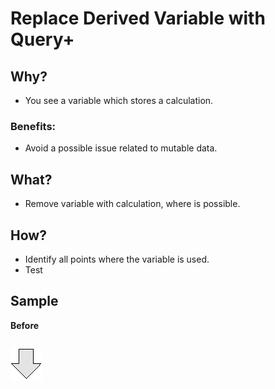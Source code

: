 # Replace Derived Variable with Query+
## Why?
- You see a variable which stores a calculation.
### Benefits:
- Avoid a possible issue related to mutable data.
## What?
- Remove variable with calculation, where is possible. 
## How?
- Identify all points where the variable is used.
- Test
## Sample
**Before**
```js

```
![After refactoring](../../../images/arrow.png)
```js

```
